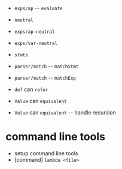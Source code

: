 - `exps/ap` -- `evaluate`
- `neutral`
- `exps/ap-neutral`

- `exps/var-neutral`

- `stmts`

- `parser/match` -- `matchStmt`
- `parser/match` -- `matchExp`

- `def` can `refer`

- `Value` can `equivalent`
- `Value` can `equivalent` -- handle recursion

# command line tools

- setup command line tools
- [command] `lambda <file>`

